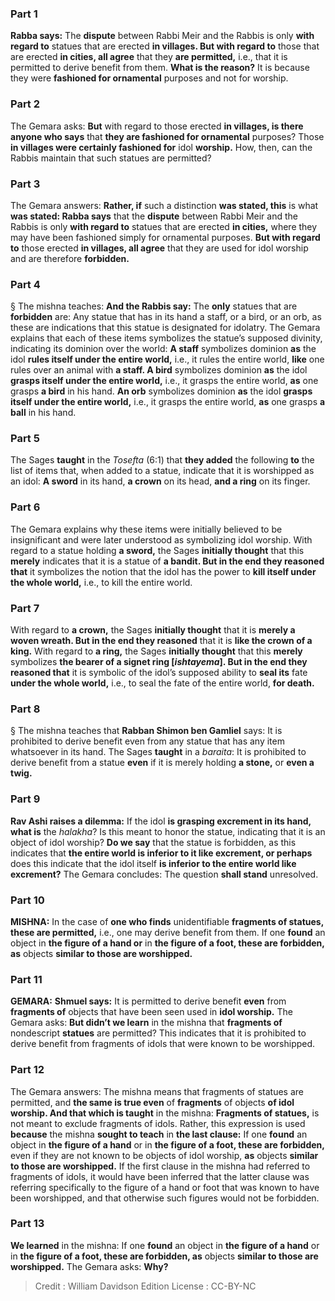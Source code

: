 
### Part 1
<b>Rabba says:</b> The <b>dispute</b> between Rabbi Meir and the Rabbis is only <b>with regard to</b> statues that are erected <b>in villages. But with regard to</b> those that are erected <b>in cities, all agree</b> that they <b>are permitted,</b> i.e., that it is permitted to derive benefit from them. <b>What is the reason?</b> It is because they were <b>fashioned for ornamental</b> purposes and not for worship.

### Part 2
The Gemara asks: <b>But</b> with regard to those erected <b>in villages, is there anyone who says</b> that <b>they are fashioned for ornamental</b> purposes? Those <b>in villages were certainly fashioned for</b> idol <b>worship.</b> How, then, can the Rabbis maintain that such statues are permitted?

### Part 3
The Gemara answers: <b>Rather, if</b> such a distinction <b>was stated, this</b> is what <b>was stated: Rabba says</b> that the <b>dispute</b> between Rabbi Meir and the Rabbis is only <b>with regard to</b> statues that are erected <b>in cities,</b> where they may have been fashioned simply for ornamental purposes. <b>But with regard to</b> those erected <b>in villages, all agree</b> that they are used for idol worship and are therefore <b>forbidden.</b>

### Part 4
§ The mishna teaches: <b>And the Rabbis say:</b> The <b>only</b> statues that are <b>forbidden</b> are: Any statue that has in its hand a staff, or a bird, or an orb, as these are indications that this statue is designated for idolatry. The Gemara explains that each of these items symbolizes the statue’s supposed divinity, indicating its dominion over the world: <b>A staff</b> symbolizes dominion <b>as</b> the idol <b>rules itself under the entire world,</b> i.e., it rules the entire world, <b>like</b> one rules over an animal with <b>a staff. A bird</b> symbolizes dominion <b>as</b> the idol <b>grasps itself under the entire world,</b> i.e., it grasps the entire world, <b>as</b> one grasps <b>a bird</b> in his hand. <b>An orb</b> symbolizes dominion <b>as</b> the idol <b>grasps itself under the entire world,</b> i.e., it grasps the entire world, <b>as</b> one grasps <b>a ball</b> in his hand.

### Part 5
The Sages <b>taught</b> in the <i>Tosefta</i> (6:1) that <b>they added</b> the following <b>to</b> the list of items that, when added to a statue, indicate that it is worshipped as an idol: <b>A sword</b> in its hand, <b>a crown</b> on its head, <b>and a ring</b> on its finger.

### Part 6
The Gemara explains why these items were initially believed to be insignificant and were later understood as symbolizing idol worship. With regard to a statue holding <b>a sword,</b> the Sages <b>initially thought</b> that this <b>merely</b> indicates that it is a statue of <b>a bandit. But in the end they reasoned that</b> it symbolizes the notion that the idol has the power to <b>kill itself under the whole world,</b> i.e., to kill the entire world.

### Part 7
With regard to <b>a crown,</b> the Sages <b>initially thought</b> that it is <b>merely a woven wreath. But in the end they reasoned</b> that it is <b>like the crown of a king.</b> With regard to <b>a ring,</b> the Sages <b>initially thought</b> that this <b>merely</b> symbolizes <b>the bearer of a signet ring [<i>ishtayema</i>]. But in the end they reasoned that</b> it is symbolic of the idol’s supposed ability to <b>seal its</b> fate <b>under the whole world,</b> i.e., to seal the fate of the entire world, <b>for death.</b>

### Part 8
§ The mishna teaches that <b>Rabban Shimon ben Gamliel</b> says: It is prohibited to derive benefit even from any statue that has any item whatsoever in its hand. The Sages <b>taught</b> in a <i>baraita</i>: It is prohibited to derive benefit from a statue <b>even</b> if it is merely holding <b>a stone,</b> or <b>even a twig.</b>

### Part 9
<b>Rav Ashi raises a dilemma:</b> If the idol <b>is grasping excrement in its hand, what is</b> the <i>halakha</i>? Is this meant to honor the statue, indicating that it is an object of idol worship? <b>Do we say</b> that the statue is forbidden, as this indicates that <b>the entire world is inferior to it like excrement, or perhaps</b> does this indicate that the idol itself <b>is inferior to the entire world like excrement?</b> The Gemara concludes: The question <b>shall stand</b> unresolved.

### Part 10
<strong>MISHNA:</strong> In the case of <b>one who finds</b> unidentifiable <b>fragments of statues, these are permitted,</b> i.e., one may derive benefit from them. If one <b>found</b> an object in <b>the figure of a hand or</b> in <b>the figure of a foot, these are forbidden, as</b> objects <b>similar to those are worshipped.</b>

### Part 11
<strong>GEMARA:</strong> <b>Shmuel says:</b> It is permitted to derive benefit <b>even</b> from <b>fragments of</b> objects that have been seen used in <b>idol worship.</b> The Gemara asks: <b>But didn’t we learn</b> in the mishna that <b>fragments of</b> nondescript <b>statues</b> are permitted? This indicates that it is prohibited to derive benefit from fragments of idols that were known to be worshipped.

### Part 12
The Gemara answers: The mishna means that fragments of statues are permitted, and <b>the same is true even</b> of <b>fragments</b> of objects <b>of idol worship. And that which is taught</b> in the mishna: <b>Fragments of statues,</b> is not meant to exclude fragments of idols. Rather, this expression is used <b>because</b> the mishna <b>sought to teach</b> in <b>the last clause:</b> If one <b>found</b> an object in <b>the figure of a hand</b> or in <b>the figure of a foot, these are forbidden,</b> even if they are not known to be objects of idol worship, <b>as</b> objects <b>similar to those are worshipped.</b> If the first clause in the mishna had referred to fragments of idols, it would have been inferred that the latter clause was referring specifically to the figure of a hand or foot that was known to have been worshipped, and that otherwise such figures would not be forbidden.

### Part 13
<b>We learned</b> in the mishna: If one <b>found</b> an object in <b>the figure of a hand</b> or in <b>the figure of a foot, these are forbidden, as</b> objects <b>similar to those are worshipped.</b> The Gemara asks: <b>Why?</b>

>Credit : William Davidson Edition
>License : CC-BY-NC
